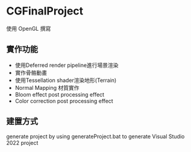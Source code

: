 # CGFinalProject
 
使用 OpenGL 撰寫

## 實作功能

 - 使用Deferred render pipeline進行場景渲染
 - 實作骨骼動畫
 - 使用Tessellation shader渲染地形(Terrain)
 - Normal Mapping 材質實作
 - Bloom effect post processing effect
 - Color correction post processing effect

## 建置方式

generate project by using generateProject.bat to generate Visual Studio 2022 project